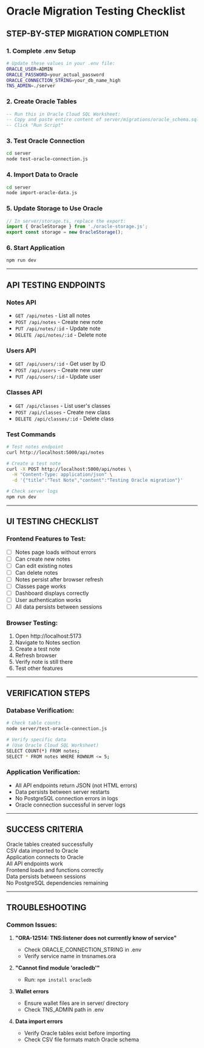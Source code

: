 # Oracle Migration Testing Checklist

##  **STEP-BY-STEP MIGRATION COMPLETION**

### 1. **Complete .env Setup**
```bash
# Update these values in your .env file:
ORACLE_USER=ADMIN
ORACLE_PASSWORD=your_actual_password
ORACLE_CONNECTION_STRING=your_db_name_high
TNS_ADMIN=./server
```

### 2. **Create Oracle Tables**
```sql
-- Run this in Oracle Cloud SQL Worksheet:
-- Copy and paste entire content of server/migrations/oracle_schema.sql
-- Click "Run Script"
```

### 3. **Test Oracle Connection**
```bash
cd server
node test-oracle-connection.js
```

### 4. **Import Data to Oracle**
```bash
cd server
node import-oracle-data.js
```

### 5. **Update Storage to Use Oracle**
```typescript
// In server/storage.ts, replace the export:
import { OracleStorage } from './oracle-storage.js';
export const storage = new OracleStorage();
```

### 6. **Start Application**
```bash
npm run dev
```

---

##  **API TESTING ENDPOINTS**

### **Notes API**
- `GET /api/notes` - List all notes
- `POST /api/notes` - Create new note
- `PUT /api/notes/:id` - Update note
- `DELETE /api/notes/:id` - Delete note

### **Users API** 
- `GET /api/users/:id` - Get user by ID
- `POST /api/users` - Create new user
- `PUT /api/users/:id` - Update user

### **Classes API**
- `GET /api/classes` - List user's classes
- `POST /api/classes` - Create new class
- `DELETE /api/classes/:id` - Delete class

### **Test Commands**
```bash
# Test notes endpoint
curl http://localhost:5000/api/notes

# Create a test note
curl -X POST http://localhost:5000/api/notes \
  -H "Content-Type: application/json" \
  -d '{"title":"Test Note","content":"Testing Oracle migration"}'

# Check server logs
npm run dev
```

---

##  **UI TESTING CHECKLIST**

### **Frontend Features to Test:**
- [ ] Notes page loads without errors
- [ ] Can create new notes
- [ ] Can edit existing notes  
- [ ] Can delete notes
- [ ] Notes persist after browser refresh
- [ ] Classes page works
- [ ] Dashboard displays correctly
- [ ] User authentication works
- [ ] All data persists between sessions

### **Browser Testing:**
1. Open http://localhost:5173
2. Navigate to Notes section
3. Create a test note
4. Refresh browser
5. Verify note is still there
6. Test other features

---

##  **VERIFICATION STEPS**

### **Database Verification:**
```bash
# Check table counts
node server/test-oracle-connection.js

# Verify specific data
# (Use Oracle Cloud SQL Worksheet)
SELECT COUNT(*) FROM notes;
SELECT * FROM notes WHERE ROWNUM <= 5;
```

### **Application Verification:**
- All API endpoints return JSON (not HTML errors)
- Data persists between server restarts
- No PostgreSQL connection errors in logs
- Oracle connection successful in server logs

---

##  **SUCCESS CRITERIA**

 Oracle tables created successfully  
 CSV data imported to Oracle  
 Application connects to Oracle  
 All API endpoints work  
 Frontend loads and functions correctly  
 Data persists between sessions  
 No PostgreSQL dependencies remaining  

---

##  **TROUBLESHOOTING**

### **Common Issues:**
1. **"ORA-12514: TNS:listener does not currently know of service"**
   - Check ORACLE_CONNECTION_STRING in .env
   - Verify service name in tnsnames.ora

2. **"Cannot find module 'oracledb'"**
   - Run: `npm install oracledb`

3. **Wallet errors**
   - Ensure wallet files are in server/ directory
   - Check TNS_ADMIN path in .env

4. **Data import errors**
   - Verify Oracle tables exist before importing
   - Check CSV file formats match Oracle schema